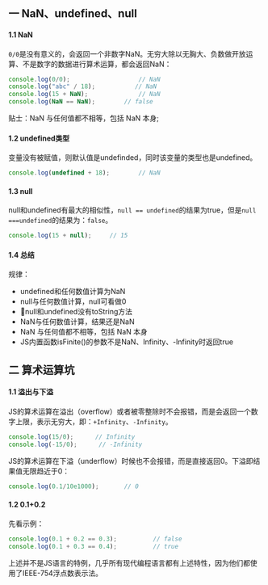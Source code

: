 ## 一 NaN、undefined、null

#### 1.1 NaN

`0/0`是没有意义的，会返回一个非数字NaN。无穷大除以无胸大、负数做开放运算、不是数字的数据进行算术运算，都会返回NaN：
```js
console.log(0/0);                   // NaN
console.log("abc" / 18);           // NaN
console.log(15 + NaN);              // NaN
console.log(NaN == NaN);        // false
```

贴士：NaN 与任何值都不相等，包括 NaN 本身;

#### 1.2 undefined类型

变量没有被赋值，则默认值是undefinded，同时该变量的类型也是undefined。
```js
console.log(undefined + 18);        // NaN
```

#### 1.3 null

null和undefined有最大的相似性，`null == undefined`的结果为true，但是`null ===undefined`的结果为：`false`。  

```js
console.log(15 + null);     // 15
```

#### 1.4 总结

规律：
- undefined和任何数值计算为NaN
- null与任何数值计算，null可看做0
- null和undefined没有toString方法
- NaN与任何数值计算，结果还是NaN
- NaN 与任何值都不相等，包括 NaN 本身
- JS内置函数isFinite()的参数不是NaN、Infinity、-Infinity时返回true

## 二 算术运算坑

#### 1.1 溢出与下溢

JS的算术运算在溢出（overflow）或者被零整除时不会报错，而是会返回一个数字上限，表示无穷大，即：`+Infinity`、`-Infinity`。

```js
console.log(15/0);      // Infinity
console.log(-15/0);      // -Infinity
```  

JS的算术运算在下溢（underflow）时候也不会报错，而是直接返回0。下溢即结果值无限趋近于0：
```js
console.log(0.1/10e1000);       // 0
```

#### 1.2 0.1+0.2

先看示例：
```js
console.log(0.1 + 0.2 == 0.3);          // false
console.log(0.1 + 0.3 == 0.4);          // true
```

上述并不是JS语言的特例，几乎所有现代编程语言都有上述特性，因为他们都使用了IEEE-754浮点数表示法。